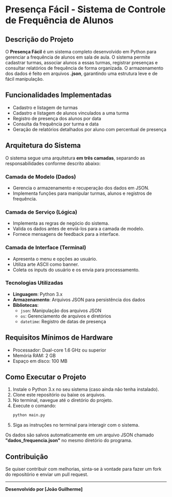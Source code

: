 # Presença Fácil - Sistema de Controle de Frequência de Alunos

## Descrição do Projeto
O **Presença Fácil** é um sistema completo desenvolvido em Python para gerenciar a frequência de alunos em sala de aula. O sistema permite cadastrar turmas, associar alunos a essas turmas, registrar presenças e consultar relatórios de frequência de forma organizada. O armazenamento dos dados é feito em arquivos **.json**, garantindo uma estrutura leve e de fácil manipulação.

## Funcionalidades Implementadas
- Cadastro e listagem de turmas
- Cadastro e listagem de alunos vinculados a uma turma
- Registro de presença dos alunos por data
- Consulta da frequência por turma e data
- Geração de relatórios detalhados por aluno com percentual de presença

## Arquitetura do Sistema
O sistema segue uma arquitetura **em três camadas**, separando as responsabilidades conforme descrito abaixo:

### Camada de Modelo (Dados)
- Gerencia o armazenamento e recuperação dos dados em JSON.
- Implementa funções para manipular turmas, alunos e registros de frequência.

### Camada de Serviço (Lógica)
- Implementa as regras de negócio do sistema.
- Valida os dados antes de enviá-los para a camada de modelo.
- Fornece mensagens de feedback para a interface.

### Camada de Interface (Terminal)
- Apresenta o menu e opções ao usuário.
- Utiliza arte ASCII como banner.
- Coleta os inputs do usuário e os envia para processamento.

### Tecnologias Utilizadas
- **Linguagem**: Python 3.x
- **Armazenamento**: Arquivos JSON para persistência dos dados
- **Bibliotecas**:
  - `json`: Manipulação dos arquivos JSON
  - `os`: Gerenciamento de arquivos e diretórios
  - `datetime`: Registro de datas de presença

## Requisitos Mínimos de Hardware
- Processador: Dual-core 1.6 GHz ou superior
- Memória RAM: 2 GB
- Espaço em disco: 100 MB

## Como Executar o Projeto
1. Instale o Python 3.x no seu sistema (caso ainda não tenha instalado).
2. Clone este repositório ou baixe os arquivos.
3. No terminal, navegue até o diretório do projeto.
4. Execute o comando:
   ```bash
   python main.py
   ```
5. Siga as instruções no terminal para interagir com o sistema.

Os dados são salvos automaticamente em um arquivo JSON chamado **"dados_frequencia.json"** no mesmo diretório do programa.

## Contribuição
Se quiser contribuir com melhorias, sinta-se à vontade para fazer um fork do repositório e enviar um pull request.

---
**Desenvolvido por [João Guilherme]**

